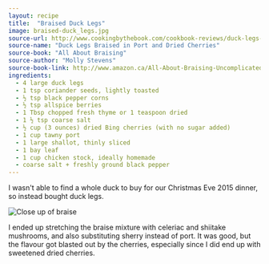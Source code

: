 ```yaml
---
layout: recipe
title:  "Braised Duck Legs"
image: braised-duck_legs.jpg
source-url: http://www.cookingbythebook.com/cookbook-reviews/duck-legs-braised-port-dried-cherries/
source-name: "Duck Legs Braised in Port and Dried Cherries"
source-book: "All About Braising"
source-author: "Molly Stevens"
source-book-link: http://www.amazon.ca/All-About-Braising-Uncomplicated-Cooking/dp/0393052303
ingredients:
  - 4 large duck legs
  - 1 tsp coriander seeds, lightly toasted
  - ½ tsp black pepper corns
  - ½ tsp allspice berries
  - 1 Tbsp chopped fresh thyme or 1 teaspoon dried
  - 1 ½ tsp coarse salt
  - ½ cup (3 ounces) dried Bing cherries (with no sugar added) 
  - 1 cup tawny port 
  - 1 large shallot, thinly sliced 
  - 1 bay leaf 
  - 1 cup chicken stock, ideally homemade 
  - coarse salt + freshly ground black pepper 
---
```


I wasn't able to find a whole duck to buy for our Christmas Eve 2015 dinner, so instead bought duck legs.

<img src="{{ '/assets/img/braised-duck_braise_closeup.jpg' | prepend: site.baseurl }}" alt="Close up of braise">

I ended up stretching the braise mixture with celeriac and shiitake mushrooms, and also substituting sherry instead of port. It was good, but the flavour got blasted out by the cherries, especially since I did end up with sweetened dried cherries.